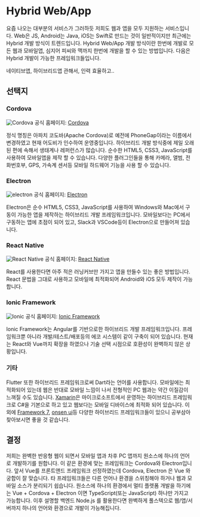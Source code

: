# Hybrid Web/App

요즘 나오는 대부분의 서비스가 그러하듯 저희도 웹과 앱을 모두 지원하는 서비스입니다. Web은 JS, Android는 Java, iOS는 Swift로 만드는 것이 일반적이지만 최근에는 Hybrid 개발 방식이 트렌드입니다. Hybrid Web/App 개발 방식이란 한번에 개발로 모든 웹과 모바일앱, 심지어 피씨와 맥까지 한번에 개발을 할 수 있는 방법입니다. 다음은 Hybrid 개발이 가능한 프레임워크들입니다.

네이티브앱, 하이브리드앱 관해서, 인력 효율하고..

## 선택지

### Cordova

![Cordova](/img/wedev/cordova.jpg)
<span class="ref">공식 홈페이지: [Cordova](https://cordova.apache.org/)</span>

정식 명칭은 아파치 코도바(Apache Cordova)로 예전에 PhoneGap이라는 이름에서 변경하였고 현재 어도비가 인수하여 운영중입니다. 하이브리드 개발 방식중에 제일 오래된 편에 속해서 생태계나 레퍼런스가 많습니다. 순수한 HTML5, CSS3, JavaScript를 사용하여 모바일앱을 제작 할 수 있습니다. 다양한 플러그인들을 통해 카메라, 앨범, 전화번호부, GPS, 가속계 센서등 모바일 하드웨어 기능을 사용 할 수 있습니다.

### Electron

![electron](/img/wedev/electron.png)
<span class="ref">공식 홈페이지: [Electron](https://www.electronjs.org/)</span>

Electron은 순수 HTML5, CSS3, JavaScript를 사용하여 Windows와 Mac에서 구동이 가능한 앱을 제작하는 하이브리드 개발 프레임워크입니다. 모바일보다는 PC에서 구동하는 앱에 초점이 되어 있고, Slack과 VSCode등이 Electron으로 만들어져 있습니다.

### React Native

![React Native](/img/wedev/react-native.png)
<span class="ref">공식 홈페이지: [React Native](https://reactnative.dev/)</span>

React를 사용한다면 아주 적은 러닝커브만 가지고 앱을 만들수 있는 좋은 방법입니다. React 문법을 그대로 사용하고 모바일에 최적화되어 Android와 iOS 모두 제작이 가능합니다.

### Ionic Framework

![Ionic](/img/wedev/ionic.png)
<span class="ref">공식 홈페이지: [Ionic Framework](https://ionicframework.com/)</span>

Ionic Framework는 Angular를 기반으로한 하이브리드 개발 프레임워크입니다. 프레임워크뿐 아니라 개발/테스트/배포등의 에코 시스템이 같이 구축이 되어 있습니다. 현재는 React와 Vue까지 확장을 하였으나 기술 선택 시점으로 호환성이 완벽하지 않은 상황입니다.

### 기타

Flutter 또한 하이브리드 프레임워크로써 Dart라는 언어를 사용합니다. 모바일에는 최적화되어 있는데 웹은 반대로 모바일 느낌이 나서 전형적인 PC 웹과는 약간 이질감이 느껴질 수도 있습니다. [Xamarin](https://docs.microsoft.com/ko-kr/xamarin/)은 마이크로소프트에서 운영하는 하이브리드 프레임워크로 C#을 기본으로 하고 있고 웹보다는 모바일 디바이스에 최적화 되어 있습니다. 이외에 [Framework 7](https://framework7.io/), [onsen ui](https://onsen.io/)등 다양한 하이브리드 프레임워크들이 있으니 공부삼아 찾아보시면 좋을 것 같습니다.

## 결정

저희는 완벽한 반응형 웹이 되면서 모바일 앱과 차후 PC 앱까지 원소스에 하나의 언어로 개발하기를 원합니다. 이 같은 환경에 맞는 프레임워크는 Cordova와 Electron입니다. 앞서 Vue를 프론트앤드 프레임워크 선정하였는데 Cordova, Electron 은 Vue 와 궁합이 잘 맞습니다. 타 프레임워크들은 다른 언어나 환경을 스위칭해야 하거나 웹과 모바일 소스가 분리되기 쉽습니다. 원소스에 하나의 환경에서 멀티 플렛폼 개발을 하기에는 Vue + Cordova + Electron 이면 TypeScript(또는 JavaScript) 하나만 가지고 가능합니다. 이후 설명할 백엔드 Node.js 를 활용한다면 완벽하게 풀스텍으로 웹/앱/서버까지 하나의 언어와 환경으로 개발이 가능해집니다.
